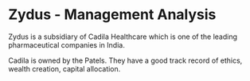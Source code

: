 # Zydus - Management Analysis

Zydus is a subsidiary of Cadila Healthcare which is one of the leading pharmaceutical companies in India.

Cadila is owned by the Patels. They have a good track record of ethics, wealth creation, capital allocation.
